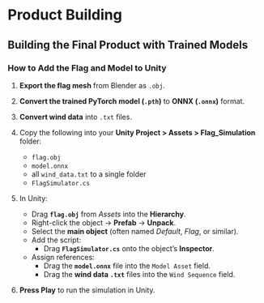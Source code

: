 # Product Building

## Building the Final Product with Trained Models

### How to Add the Flag and Model to Unity

1. **Export the flag mesh** from Blender as `.obj`.
2. **Convert the trained PyTorch model (`.pth`)** to **ONNX (`.onnx`)** format.
3. **Convert wind data** into `.txt` files.
4. Copy the following into your **Unity Project > Assets > Flag_Simulation** folder:

   - `flag.obj`
   - `model.onnx`
   - all `wind_data.txt` to a single folder
   - `FlagSimulator.cs`
5. In Unity:

   - Drag **`flag.obj`** from *Assets* into the **Hierarchy**.
   - Right-click the object → **Prefab** → **Unpack**.
   - Select the **main object** (often named *Default*, *Flag*, or similar).
   - Add the script:
     - Drag **`FlagSimulator.cs`** onto the object’s **Inspector**.
   - Assign references:
     - Drag the **`model.onnx`** file into the `Model Asset` field.
     - Drag the **wind data `.txt`** files into the `Wind Sequence` field.
6. **Press Play** to run the simulation in Unity.
